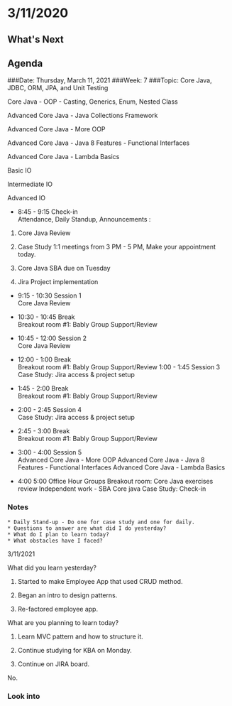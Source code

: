 # 3/11/2020 
## What's Next
###
## Agenda	
###Date:	Thursday, March 11, 2021
###Week:	 7 
###Topic: Core Java, JDBC, ORM, JPA, and Unit Testing


 	 	 	 	
Core Java - OOP - Casting, Generics, Enum, Nested Class

Advanced Core Java - Java Collections Framework

Advanced Core Java - More OOP

Advanced Core Java - Java 8 Features - Functional Interfaces

Advanced Core Java - Lambda Basics

Basic IO

Intermediate IO

Advanced IO

 	 		
 

- 8:45	-	9:15	Check-in	
Attendance,
Daily Standup,
Announcements :

1. Core Java Review

2. Case Study 1:1 meetings from 3 PM - 5 PM, Make your appointment today.

3. Core Java SBA due on Tuesday

4. Jira Project implementation

- 9:15	-	10:30	Session 1	
Core Java Review

- 10:30	-	10:45	Break	
Breakout room #1: Bably
Group Support/Review

- 10:45	-	12:00	Session 2	
Core Java Review                          

- 12:00	-	1:00	Break	
Breakout room #1: Bably
Group Support/Review
1:00	-	1:45	Session 3	
Case Study: Jira access & project setup

              

- 1:45	-	2:00	Break	
Breakout room #1: Bably
Group Support/Review
- 2:00	-	2:45	Session 4	
Case Study: Jira access & project setup

- 2:45	-	3:00	Break	
Breakout room #1: Bably
Group Support/Review

- 3:00	-	4:00	Session 5	
Advanced Core Java - More OOP
Advanced Core Java - Java 8 Features - Functional Interfaces
Advanced Core Java - Lambda Basics

- 4:00	 	5:00	Office Hour	
Groups Breakout room: Core Java exercises review
Independent work - SBA Core java
Case Study: Check-in
### Notes

	* Daily Stand-up - Do one for case study and one for daily.
	* Questions to answer are what did I do yesterday?
	* What do I plan to learn today?
	* What obstacles have I faced?

3/11/2021

What did you learn yesterday? 

1. Started to make Employee App that used CRUD method.

2. Began an intro to design patterns.

3. Re-factored employee app.


What are you planning to learn today?


1. Learn MVC pattern and how to structure it.

2. Continue studying for KBA on Monday.

3. Continue on JIRA board.

No.

### Look into